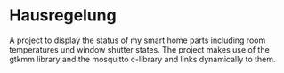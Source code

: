 # Hausregelung

A project to display the status of my smart home parts including room temperatures und window shutter states. 
The project makes use of the gtkmm library and the mosquitto c-library and links dynamically to them. 
